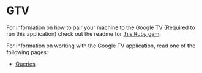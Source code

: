 # GTV

For information on how to pair your machine to the Google TV (Required to run this application) check out the readme for [this Ruby gem](https://github.com/rnhurt/google_anymote/blob/master/README.md).

For information on working with the Google TV application, read one of the following pages:
* [Queries](https://github.com/rit-sse-mycroft/app-gtv/wiki/Querying-the-Google-TV)
